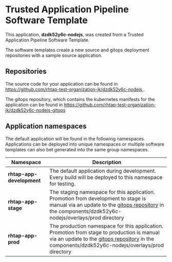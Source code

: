 # Trusted Application Pipeline Software Template

This application, **dzdk52y6c-nodejs**, was created from a Trusted Application Pipeline Software Template.

The software templates create a new source and gitops deployment repositories with a sample source application. 

## Repositories

The source code for your application can be found in [https://github.com/rhtap-test-organization-jk/dzdk52y6c-nodejs ](https://github.com/rhtap-test-organization-jk/dzdk52y6c-nodejs ).
 
The gitops repository, which contains the kubernetes manifests for the application can be found in 
[https://github.com/rhtap-test-organization-jk/dzdk52y6c-nodejs-gitops ](https://github.com/rhtap-test-organization-jk/dzdk52y6c-nodejs-gitops ) 

## Application namespaces 

The default application will be found in the following namespaces. Applications can be deployed into unique namespaces or multiple software templates can also bet generated into the same group namespaces.  

|  Namespace   |  Description   |  
| -------- | -------- |   
| **rhtap-app-development** | The default application during development. Every build will be deployed to this namespace for testing. | 
| **rhtap-app-stage** | The staging namespace for this application. Promotion from development to stage is manual via an update to the [gitops repository](https://github.com/rhtap-test-organization-jk/dzdk52y6c-nodejs-gitops ) in the components/dzdk52y6c-nodejs/overlays/prod directory |  
| **rhtap-app-prod** | The production namespace for this application. Promotion from stage to production is manual via an update to the [gitops repository](https://github.com/rhtap-test-organization-jk/dzdk52y6c-nodejs-gitops ) in the components/dzdk52y6c-nodejs/overlays/prod directory | 